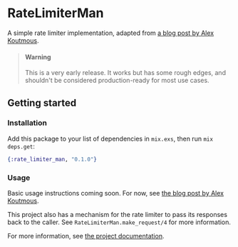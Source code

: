 # RateLimiterMan

A simple rate limiter implementation, adapted from [a blog post by Alex Koutmous](https://akoutmos.com/post/rate-limiting-with-genservers/).

> #### Warning
>
> This is a very early release. It works but has some rough edges, and shouldn't be considered
> production-ready for most use cases.

## Getting started

### Installation

Add this package to your list of dependencies in `mix.exs`, then run `mix deps.get`:

```elixir
{:rate_limiter_man, "0.1.0"}
```

### Usage

Basic usage instructions coming soon. For now, see [the blog post by Alex Koutmous](https://akoutmos.com/post/rate-limiting-with-genservers/).

This project also has a mechanism for the rate limiter to pass its responses back to the caller. See `RateLimiterMan.make_request/4` for more information.

For more information, see [the project documentation](https://hexdocs.pm/rate_limiter_man).
